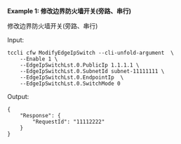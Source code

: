 **Example 1: 修改边界防火墙开关(旁路、串行)**

修改边界防火墙开关(旁路、串行)

Input: 

```
tccli cfw ModifyEdgeIpSwitch --cli-unfold-argument  \
    --Enable 1 \
    --EdgeIpSwitchLst.0.PublicIp 1.1.1.1 \
    --EdgeIpSwitchLst.0.SubnetId subnet-11111111 \
    --EdgeIpSwitchLst.0.EndpointIp  \
    --EdgeIpSwitchLst.0.SwitchMode 0
```

Output: 
```
{
    "Response": {
        "RequestId": "11112222"
    }
}
```


